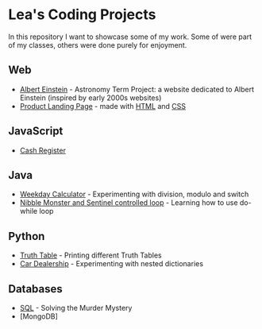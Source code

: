 # Lea's Coding Projects

In this repository I want to showcase some of my work. Some of were part of my
classes, others were done purely for enjoyment.  

## Web

- [Albert Einstein](https://leaxlang.github.io/) - Astronomy Term Project: a website dedicated to Albert Einstein (inspired by early 2000s websites)
- [Product Landing Page](./productlandingpage/) - made with [HTML](./productlandingpage/index.html) and [CSS](./productlandingpage/styles.css)

## JavaScript

- [Cash Register](./cashregister.js) 

## Java

- [Weekday Calculator](./weekday.java) - Experimenting with division, modulo and switch
- [Nibble Monster and Sentinel controlled loop](./NibbleMonsterWithSentinelControlledLoop.java) - Learning how to use do-while loop 

## Python

- [Truth Table](./TruthTable.py) - Printing different Truth Tables 
- [Car Dealership](./CarDealership.py) - Experimenting with nested dictionaries

## Databases

- [SQL](./murdermystery.txt) - Solving the Murder Mystery
- [MongoDB]
